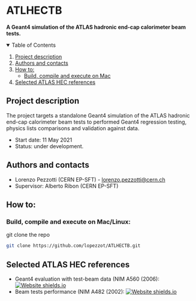 # ATLHECTB
**A Geant4 simulation of the ATLAS hadronic end-cap calorimeter beam tests.**

<!-- TABLE OF CONTENTS -->
<details open="open">
  <summary>Table of Contents</summary>
  <ol>
    <li><a href="#Project description">Project description</a></li>
    <li><a href="#Authors and contacts">Authors and contacts</a></li>
    <li>
      <a href="How to:">How to:</a>
      <ul>
        <li><a href="Build, compile and execute on Mac">Build, compile and execute on Mac</a></li>
      </ul>
    <li><a href="#Selected ATLAS HEC references">Selected ATLAS HEC references</a></li>
  </ol>
</details>

<!--Project desription-->
## Project description
The project targets a standalone Geant4 simulation of the ATLAS hadronic end-cap calorimeter beam tests to performed Geant4 regression testing, physics lists comparisons and validation against data. 
- Start date: 11 May 2021 
- Status: under development. 

<!--Authors and contacts-->
## Authors and contacts
- Lorenzo Pezzotti (CERN EP-SFT) - lorenzo.pezzotti@cern.ch 
- Supervisor: Alberto Ribon (CERN EP-SFT)

<!--How to:-->
## How to:

### Build, compile and execute on Mac/Linux:
git clone the repo
```sh
git clone https://github.com/lopezzot/ATLHECTB.git
```






<!--Selected ATLAS HEC references-->
## Selected ATLAS HEC references
- Geant4 evaluation with test-beam data (NIM A560 (2006):  [![Website shields.io](https://img.shields.io/website-up-down-green-red/http/shields.io.svg)](https://www.sciencedirect.com/science/article/pii/S0168900205026835)
- Beam tests performance (NIM A482 (2002): [![Website shields.io](https://img.shields.io/website-up-down-green-red/http/shields.io.svg)](https://www.sciencedirect.com/science/article/pii/S0168900201013389)
